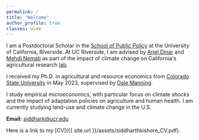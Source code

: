 ```yaml
---
permalink: /
title: "Welcome"
author_profile: true
classes: wide
---
```


I am a Postdoctoral Scholar in the [School of Public Policy](https://spp.ucr.edu/) at the University of California, Riverside. At UC Riverside, I am advised by [Ariel Dinar](https://waterdialogue.ucr.edu/ariel-dinar-climate-change) and [Mehdi Nemati](https://profiles.ucr.edu/app/home/profile/mehdin) as part of the impact of climate change on California's agricultural research [lab](https://waterdialogue.ucr.edu/).

I received my Ph.D. in agricultural and resource economics from [Colorado State University](https://agsci.colostate.edu/dare/) in May 2023, supervised by [Dale Manning](https://agsci.colostate.edu/old-dare/people/faculty/dale-manning/).

I study empirical microeconomics, with particular focus on climate shocks and the impact of adaptation policies on agriculture and human health. I am currently studying land-use and climate change in the U.S.

<b>Email:</b> siddhark@ucr.edu

Here is a link to my [CV]({{ site.url }}/assets/siddharthkishore_CV.pdf).
